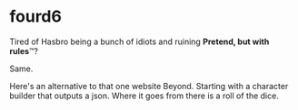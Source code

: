 # fourd6
Tired of Hasbro being a bunch of idiots and ruining **Pretend, but with rules**™?

Same.

Here's an alternative to that one website Beyond. Starting with a character builder that outputs a json. Where it goes from there is a roll of the dice.